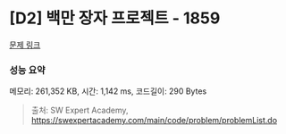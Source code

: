 # [D2] 백만 장자 프로젝트 - 1859 

[문제 링크](https://swexpertacademy.com/main/code/problem/problemDetail.do?contestProbId=AV5LrsUaDxcDFAXc) 

### 성능 요약

메모리: 261,352 KB, 시간: 1,142 ms, 코드길이: 290 Bytes



> 출처: SW Expert Academy, https://swexpertacademy.com/main/code/problem/problemList.do